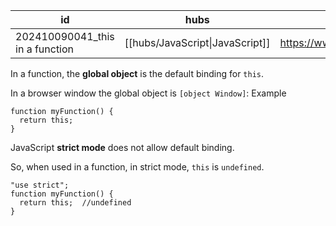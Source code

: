 
| id                              | hubs                            | source                                   |
| ------------------------------- | ------------------------------- | ---------------------------------------- |
| 202410090041_this in a function | [[hubs/JavaScript\|JavaScript]] | https://www.w3schools.com/js/js_this.asp |
In a function, the **global object** is the default binding for `this`.

In a browser window the global object is `[object Window]`:
Example 
```
function myFunction() {  
  return this;  
}
```
JavaScript **strict mode** does not allow default binding.

So, when used in a function, in strict mode, `this` is `undefined`.
```
"use strict";  
function myFunction() {  
  return this;  //undefined
}
```